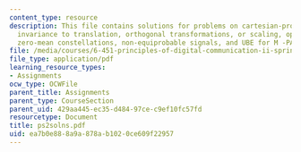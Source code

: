 ```yaml
---
content_type: resource
description: This file contains solutions for problems on cartesian-product constellations,
  invariance to translation, orthogonal transformations, or scaling, optimality of
  zero-mean constellations, non-equiprobable signals, and UBE for M -PAM constellations.
file: /media/courses/6-451-principles-of-digital-communication-ii-spring-2005/ea7b0e888a9a878ab1020ce609f22957_ps2solns.pdf
file_type: application/pdf
learning_resource_types:
- Assignments
ocw_type: OCWFile
parent_title: Assignments
parent_type: CourseSection
parent_uid: 429aa445-ec35-d484-97ce-c9ef10fc57fd
resourcetype: Document
title: ps2solns.pdf
uid: ea7b0e88-8a9a-878a-b102-0ce609f22957
---
```

